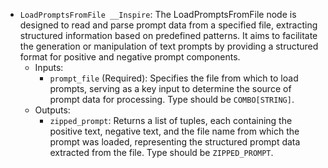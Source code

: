 - `LoadPromptsFromFile __Inspire`: The LoadPromptsFromFile node is designed to read and parse prompt data from a specified file, extracting structured information based on predefined patterns. It aims to facilitate the generation or manipulation of text prompts by providing a structured format for positive and negative prompt components.
    - Inputs:
        - `prompt_file` (Required): Specifies the file from which to load prompts, serving as a key input to determine the source of prompt data for processing. Type should be `COMBO[STRING]`.
    - Outputs:
        - `zipped_prompt`: Returns a list of tuples, each containing the positive text, negative text, and the file name from which the prompt was loaded, representing the structured prompt data extracted from the file. Type should be `ZIPPED_PROMPT`.
